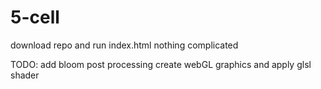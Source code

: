 # 5-cell

download repo and run index.html nothing complicated

TODO:
add bloom post processing
create webGL graphics and apply glsl shader
